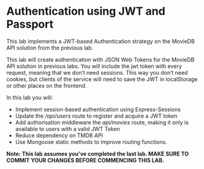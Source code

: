 # Authentication using JWT and Passport

This lab implements a JWT-based Authentication strategy on the MovieDB API solution from the previous lab.

This lab will create authentication with JSON Web Tokens for the MovieDB API solution in previous labs. You will include the jwt token with every request, meaning that we don’t need sessions. This way you don’t need cookies, but clients of the service will need to save the JWT in localStorage or other places on the frontend.

In this lab you will:

+ Implement session-based authentication using Express-Sessions
+ Update the */api/users* route to register and acquire a JWT token
+ Add authorisation middleware the *api/movies* route, making it only is available to users with a valid JWT Token
+ Reduce dependency on TMDB API
+ Use Mongoose static methods to improve routing functions. 
 
**Note: This lab assumes you've completed the last lab. MAKE SURE TO COMMIT YOUR CHANGES BEFORE COMMENCING THIS LAB.**


